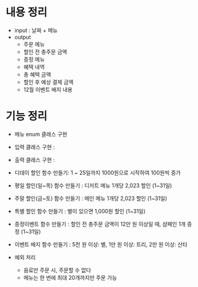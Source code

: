 # 내용 정리
- input : 날짜 + 메뉴
- output
  - 주문 메뉴
  - 할인 전 총주문 금액
  - 증정 메뉴
  - 혜택 내역
  - 총 혜택 금액
  - 할인 후 예상 결제 금액
  - 12월 이벤트 배지 내용

# 기능 정리
- 메뉴 enum 클래스 구현
- 입력 클래스 구현 :
- 출력 클래스 구현 :
- 디데이 할인 함수 만들기: 1 ~ 25일까지 1000원으로 시작하여 100원씩 증가
- 평일 할인(일~목) 함수 만들기 : 디저트 메뉴 1개당 2,023 할인 (1~31일)
- 주말 할인(금~토) 함수 만들기 : 메인 메뉴 1개당 2,023 할인 (1~31일)
- 특별 할인 함수 만들기 : 별이 있으면 1,000원 할인 (1~31일)
- 증정이벤트 함수 만들기 : 할인 전 총주문 금액이 12만 원 이상일 때, 샴페인 1개 증정 (1~31일)
- 이벤트 배지 함수 만들기 : 5천 원 이상: 별, 1만 원 이상: 트리, 2만 원 이상: 산타

- 예외 처리
  - 음료만 주문 시, 주문할 수 없다
  - 메뉴는 한 번에 최대 20개까지만 주문 가능